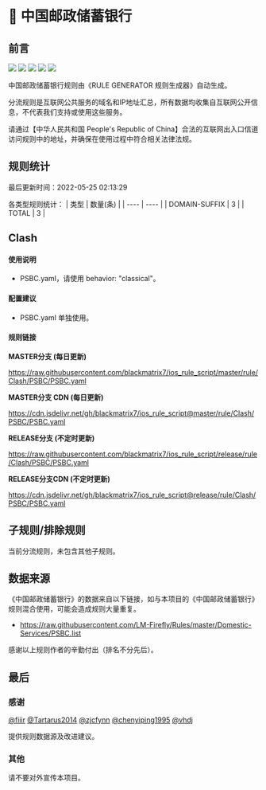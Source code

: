 # 🧸 中国邮政储蓄银行

## 前言

![](https://shields.io/badge/-移除重复规则-ff69b4) ![](https://shields.io/badge/-DOMAIN与DOMAIN--SUFFIX合并-green) ![](https://shields.io/badge/-DOMAIN--SUFFIX间合并-critical) ![](https://shields.io/badge/-DOMAIN--SUFFIX与DOMAIN--KEYWORD合并-blue) ![](https://shields.io/badge/-IP--CIDR(6)合并-blueviolet) 

中国邮政储蓄银行规则由《RULE GENERATOR 规则生成器》自动生成。

分流规则是互联网公共服务的域名和IP地址汇总，所有数据均收集自互联网公开信息，不代表我们支持或使用这些服务。

请通过【中华人民共和国 People's Republic of China】合法的互联网出入口信道访问规则中的地址，并确保在使用过程中符合相关法律法规。

## 规则统计

最后更新时间：2022-05-25 02:13:29

各类型规则统计：
| 类型 | 数量(条)  | 
| ---- | ----  |
| DOMAIN-SUFFIX | 3  | 
| TOTAL | 3  | 


## Clash 

#### 使用说明
- PSBC.yaml，请使用 behavior: "classical"。

#### 配置建议
- PSBC.yaml 单独使用。

#### 规则链接
**MASTER分支 (每日更新)**

https://raw.githubusercontent.com/blackmatrix7/ios_rule_script/master/rule/Clash/PSBC/PSBC.yaml

**MASTER分支 CDN (每日更新)**

https://cdn.jsdelivr.net/gh/blackmatrix7/ios_rule_script@master/rule/Clash/PSBC/PSBC.yaml

**RELEASE分支 (不定时更新)**

https://raw.githubusercontent.com/blackmatrix7/ios_rule_script/release/rule/Clash/PSBC/PSBC.yaml

**RELEASE分支CDN (不定时更新)**

https://cdn.jsdelivr.net/gh/blackmatrix7/ios_rule_script@release/rule/Clash/PSBC/PSBC.yaml

## 子规则/排除规则


当前分流规则，未包含其他子规则。

## 数据来源

《中国邮政储蓄银行》的数据来自以下链接，如与本项目的《中国邮政储蓄银行》规则混合使用，可能会造成规则大量重复。

- https://raw.githubusercontent.com/LM-Firefly/Rules/master/Domestic-Services/PSBC.list


感谢以上规则作者的辛勤付出（排名不分先后）。

## 最后

### 感谢

[@fiiir](https://github.com/fiiir) [@Tartarus2014](https://github.com/Tartarus2014) [@zjcfynn](https://github.com/zjcfynn) [@chenyiping1995](https://github.com/chenyiping1995) [@vhdj](https://github.com/vhdj)

提供规则数据源及改进建议。

### 其他

请不要对外宣传本项目。